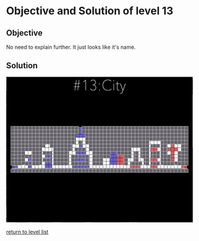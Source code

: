 # Objective and Solution of level 13

## Objective

No need to explain further. It just looks like it's name. 

## Solution

![solution](Gif/013.gif)

[return to level list](/README.md#level-details/)
